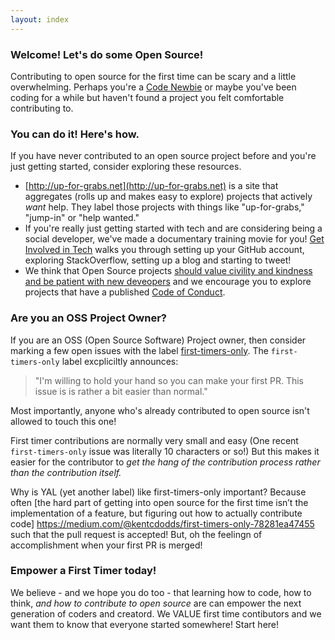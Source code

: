 ```yaml
---
layout: index
---
```

### Welcome! Let's do some Open Source!
Contributing to open source for the first time can be scary and a little overwhelming. Perhaps you're a [Code Newbie](http://www.codenewbie.org) or maybe you've been coding for a while but haven't found a project you felt comfortable contributing to.


### You can do it! Here's how.
If you have never contributed to an open source project before and you're just getting started, consider exploring these resources.

* [http://up-for-grabs.net](http://up-for-grabs.net) is a site that aggregates (rolls up and makes easy to explore) projects that actively *want* help. They label those projects with things like "up-for-grabs," "jump-in" or "help wanted." 
* If you're really just getting started with tech and are considering being a social developer, we've made a documentary training movie for you! [Get Involved in Tech](http://www.getinvolvedintech.com) walks you through setting up your GitHub account, exploring StackOverflow, setting up a blog and starting to tweet!
* We think that Open Source projects [should value civility and kindness and be patient with new deveopers](http://www.hanselman.com/blog/BringKindnessBackToOpenSource.aspx) and we encourage you to explore projects that have a published [Code of Conduct](http://contributor-covenant.org/).

### Are you an OSS Project Owner?
If you are an OSS (Open Source Software) Project owner, then consider marking a few open issues with the label [first-timers-only](https://github.com/search?q=label%3Afirst-timers-only). The `first-timers-only` label excpliciltly announces: 
> "I'm willing to hold your hand so you can make your first PR. This issue is is rather a bit easier than normal." 
  
Most importantly, anyone who's already contributed to open source isn't allowed to touch this one!

First timer contributions are normally very small and easy (One recent `first-timers-only` issue was literally 10 characters or so!) But this makes it easier for the contributor to _get the hang of the contribution process rather than the contribution itself._

Why is YAL (yet another label) like first-timers-only  important? Because often [the hard part of getting into open source for the first time isn’t the implementation of a feature, but figuring out how to actually contribute code] https://medium.com/@kentcdodds/first-timers-only-78281ea47455 such that the pull request is accepted! But, oh the feelingn of accomplishment when your first PR is merged!

### Empower a First Timer today!
We believe - and we hope you do too - that learning how to code, how to think, *and* _how to contribute to open source_ are can empower the next generation of coders and creatord. We VALUE first time contibutors and we want them to know that everyone started somewhere! Start here!

